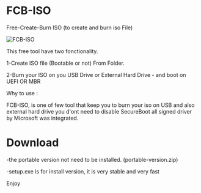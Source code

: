# FCB-ISO
Free-Create-Burn ISO (to create and burn iso File)

![FCB-ISO](https://user-images.githubusercontent.com/49924401/88121131-146e7300-cbc5-11ea-94f9-5e78d3d02aaf.gif)










This free tool have two fonctionality. 

1-Create ISO file (Bootable or not) From Folder.

2-Burn your ISO on you USB Drive or External Hard Drive - and boot on UEFI OR MBR

Why to use : 

FCB-ISO, is one of few tool that keep you to burn your iso on USB and also external hard drive
you d'ont need to disable SecureBoot all signed driver by Microsoft was integrated.

# Download 

-the portable version not need to be installed. (portable-version.zip)

-setup.exe is for install version, it is very stable and very fast

Enjoy
